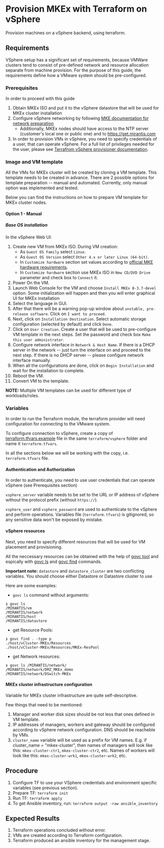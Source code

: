 # Provision MKEx with Terraform on vSphere

Provision machines on a vSphere backend, using terraform.

## Requirements

VSphere setup has a significant set of requirements, because VMWare clusters tend to consist of pre-defined network and resource allocation separate from machine provision. For the purpose of this guide, the requirements define how a VMware system should be pre-configured.

### Prerequisites 

In order to proceed with this guide

1. Obtain MKEx ISO and put it to the vSphere datastore that will be used for MKEx cluster installation
2. Configure vSphere networking by following [MKE documentation for network preparation](https://docs.mirantis.com/mke/3.7/install/predeployment/configure-networking.html)
    - Additionally, MKEx nodes should have access to the NTP server (customer's local one or public one) and to https://get.mirantis.com
3. In order to provision VMs in vSphere, you need to specify credentials of a user, that can operate vSphere. For a full list of privileges needed for the user, please see [Terrafrom vSphere provisioner documentation](https://registry.terraform.io/providers/hashicorp/vsphere/latest/docs#notes-on-required-privileges).

### Image and VM template

All the VMs for MKEx cluster will be created by cloning a VM template. This template needs to be created in advance. There are 2 possible options for template preparation -- manual and automated. Currently, only manual option was implemented and tested.

Below you can find the instructions on how to prepare VM template for MKEx cluster nodes.

#### Option 1 - Manual

##### Base OS installation

In the vSphere Web UI:

1. Create new VM from MKEx ISO. During VM creation:
    - As `Guest OS Family` select `Linux`.
    - As `Guest OS Version` select `Other 4.x or later Linux (64-bit)`.
    - In `Customize hardware` section set values according to [official MKE hardware requirements](https://docs.mirantis.com/mke/3.7/common/mke-hw-reqs.html).
    - In `Customize hardware` section use MKEx ISO in `New CD/DVD Drive` parameter and check box to `Connect` it.
2. Power On the VM.
3. Launch Web Console for the VM and choose `Install MKEx 8-3.7-devel` option. Some initialization will happen and then you will enter graphical UI for MKEx installation
4. Select the language in GUI.
5. After that there will be a warning pop-up window about `unstable, pre-release software`. Click on `I want to proceed`.
6. Next, click on `Installation Destination`. Select automatic storage configuration (selected by default) and click `Done`.
7. Click on `User Creation`. Create a user that will be used to pre-configure VM template in the next steps. Set the password and check box `Make this user administrator`.
8. Configure network interface in `Network & Host Name`. If there is a DHCP server in the network -- just turn the interface on and proceed to the next step. If there is no DHCP server -- please configure network interface manually.
9. When all the configurations are done, click on `Begin Installation` and wait for the installation to complete.
10. Reboot the VM.
11. Convert VM to the template.

**NOTE:** Multiple VM templates can be used for different type of workloads/roles.

### Variables
In order to run the Terraform module, the terraform provider will need configuration for connecting to the VMware system.

To configure connection to vSphere, create a copy of [terraform.tfvars.example](../terraform/vsphere/terraform.tfvars.example) file in the same `terraform/vsphere` folder and name it `terraform.tfvars`.

In all the sections below we will be working with the copy, i.e. `terraform.tfvars` file.

#### Authentication and Authorization

In order to authenticate, you need to use user credentials that can operate vSphere (see Prerequisites section)

`vsphere_server` variable needs to be set to the URL or IP address of vSphere without the protocol prefix (without `https://`).

`vsphere_user` and `vsphere_password` are used to authenticate to the vSphere and perform operations. Variables file (`terraform.tfvars`) is gitignored, so any sensitive data won't be exposed by mistake.

#### vSphere resources

Next, you need to specify different resources that will be used for VM placement and provisioning.

All the neccessary resources can be obtained with the help of [govc tool](https://github.com/vmware/govmomi/blob/main/govc/README.md) and espically with [govc ls](https://github.com/vmware/govmomi/blob/main/govc/USAGE.md#ls) and [govc find](https://github.com/vmware/govmomi/blob/main/govc/USAGE.md#find) commands.

**Important note:** `datastore` and `datastore_cluster` are two conflicting variables. You should choose either Datastore or Datastore cluster to use

Here are some examples:
- `govc ls` command without arguments:
```
❯ govc ls
/MIRANTIS/vm
/MIRANTIS/network
/MIRANTIS/host
/MIRANTIS/datastore
```
- get Resource Pools:
```
❯ govc find . -type p
./host/vCluster-MKEx/Resources
./host/vCluster-MKEx/Resources/MKEx-ResPool
```
- get Network resources:
```
❯ govc ls /MIRANTIS/network/
/MIRANTIS/network/DMZ_MKEx_demo
/MIRANTIS/network/DSwitch-MKEx
```

#### MKEx cluster infrastructure configuration

Variable for MKEx cluster infrastructure are quite self-descriptive. 

Few things that need to be mentioned:
1. Manager and worker disk sizes should be not less that ones defined in VM template.
2. IP addresses of managers, workers and gateway should be configured according to vSphere network configuration. DNS should be reacheble by VMs.
3. `cluster_name` variable will be used as a prefix for VM names. E.g. if cluster_name = "mkex-cluster", then names of managers will look like this: `mkex-cluster-ctr1`, `mkex-cluster-ctr2`, etc. Names of workers will look like this: `mkex-cluster-wrk1`, `mkex-cluster-wrk2`, etc.

## Procedure

1. Configure TF to use your VSphere credentials and environment specific variables (see previous section).
2. Prepare TF: `terraform init`
3. Run TF: `terraform apply`
4. To get Ansible inventory, run: `terraform output -raw ansible_inventory`

## Expected Results

1. Terraform operations concluded without error.
2. VMs are created according to Terraform configuration.
3. Terraform produced an ansible inventory for the management stage.
